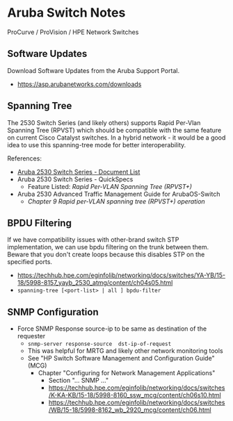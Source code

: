 # Aruba Switch Notes

ProCurve / ProVision / HPE Network Switches

## Software Updates

Download Software Updates from the Aruba Support Portal.
* https://asp.arubanetworks.com/downloads

## Spanning Tree

The 2530 Switch Series (and likely others) supports Rapid Per-Vlan Spanning Tree (RPVST) which should be compatible with the same feature on current Cisco Catalyst switches. In a hybrid network - it would be a good idea to use this spanning-tree mode for better interoperability.

References:
* [Aruba 2530 Switch Series - Document List][1]
* Aruba 2530 Switch Series - QuickSpecs
  * Feature Listed: *Rapid Per-VLAN Spanning Tree (RPVST+)*
* Aruba 2530 Advanced Traffic Management Guide for ArubaOS-Switch
  * *Chapter 9 Rapid per-VLAN spanning tree (RPVST+) operation*

## BPDU Filtering

If we have compatibility issues with other-brand switch STP implementation, we can use bpdu filtering on the trunk between them. 
Beware that you don't create loops because this disables STP on the specified ports.

* https://techhub.hpe.com/eginfolib/networking/docs/switches/YA-YB/15-18/5998-8157_yayb_2530_atmg/content/ch04s05.html
* `spanning-tree [<port-list> | all ] bpdu-filter`

## SNMP Configuration

* Force SNMP Response source-ip to be same as destination of the requester
  * `snmp-server response-source  dst-ip-of-request`
  * This was helpful for MRTG and likely other network monitoring tools
  * See "HP Switch Software Management and Configuration Guide" (MCG)
    * Chapter "Configuring for Network Management Applications"
      * Section "... SNMP ..."
      * https://techhub.hpe.com/eginfolib/networking/docs/switches/K-KA-KB/15-18/5998-8160_ssw_mcg/content/ch06s10.html
      * https://techhub.hpe.com/eginfolib/networking/docs/switches/WB/15-18/5998-8162_wb_2920_mcg/content/ch06.html

[1]: https://support.hpe.com/hpesc/public/docDisplay?docLocale=en_US&docId=c04408237
